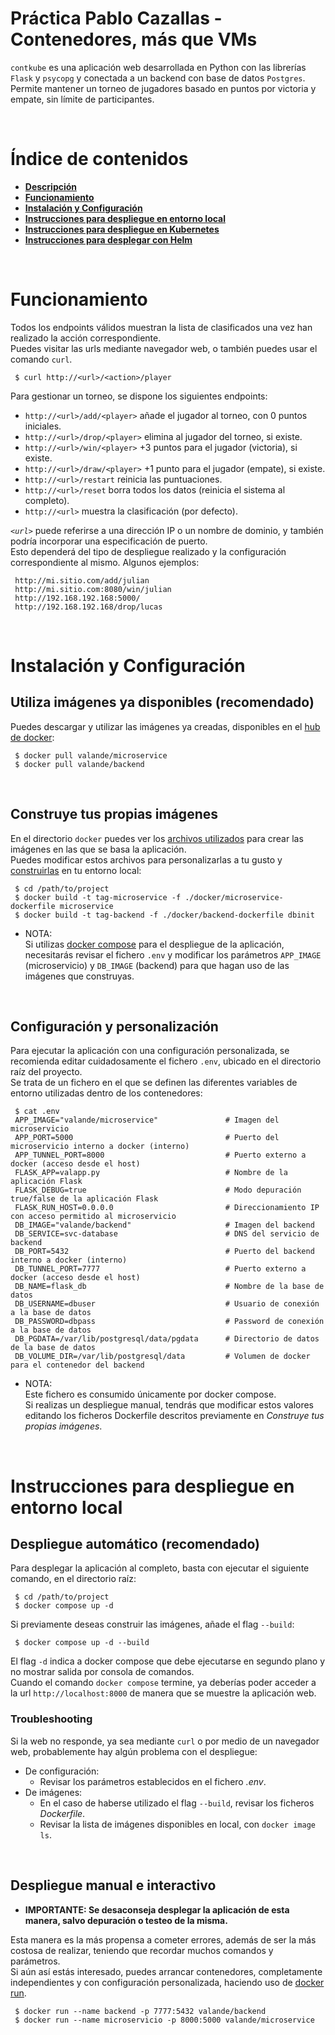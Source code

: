 <a name="main"></a>
# __Práctica Pablo Cazallas - Contenedores, más que VMs__

`contkube` es una aplicación web desarrollada en Python con las librerías `Flask` y `psycopg` y conectada a un backend con base de datos `Postgres`.  
Permite mantener un torneo de jugadores basado en puntos por victoria y empate, sin límite de participantes.  

<br>

# __Índice de contenidos__
* [__Descripción__](#main)
* [__Funcionamiento__](#arch)
* [__Instalación y Configuración__](#setup)
* [__Instrucciones para despliegue en entorno local__](#rc_local)
* [__Instrucciones para despliegue en Kubernetes__](./k8s/README.md)
* [__Instrucciones para desplegar con Helm__](./charts/README.md#main)

<br>

<a name="arch"></a>
# __Funcionamiento__
Todos los endpoints válidos muestran la lista de clasificados una vez han realizado la acción correspondiente.  
Puedes visitar las urls mediante navegador web, o también puedes usar el comando `curl`.

```
 $ curl http://<url>/<action>/player
```

Para gestionar un torneo, se dispone los siguientes endpoints:

* `http://<url>/add/<player>` añade el jugador <player> al torneo, con 0 puntos iniciales.
* `http://<url>/drop/<player>` elimina al jugador <player> del torneo, si existe.
* `http://<url>/win/<player>` +3 puntos para el jugador <player> (victoria), si existe.
* `http://<url>/draw/<player>` +1 punto para el jugador <player> (empate), si existe.
* `http://<url>/restart` reinicia las puntuaciones.
* `http://<url>/reset` borra todos los datos (reinicia el sistema al completo).
* `http://<url>` muestra la clasificación (por defecto).

*`<url>`* puede referirse a una dirección IP o un nombre de dominio, y también podría incorporar una especificación de puerto.  
Esto dependerá del tipo de despliegue realizado y la configuración correspondiente al mismo. Algunos ejemplos:
```
 http://mi.sitio.com/add/julian
 http://mi.sitio.com:8080/win/julian
 http://192.168.192.168:5000/
 http://192.168.192.168/drop/lucas
```

<br>

<a name="setup"></a>
# __Instalación y Configuración__

## Utiliza imágenes ya disponibles (recomendado)
Puedes descargar y utilizar las imágenes ya creadas, disponibles en el [hub de docker](https://docs.docker.com/docker-hub/):
```
 $ docker pull valande/microservice
 $ docker pull valande/backend
```

<br>

## Construye tus propias imágenes
En el directorio `docker` puedes ver los [archivos utilizados](https://docs.docker.com/engine/reference/builder/) para crear las imágenes en las que se basa la aplicación.   
Puedes modificar estos archivos para personalizarlas a tu gusto y [construirlas](https://docs.docker.com/engine/reference/commandline/build/) en tu entorno local:

```
 $ cd /path/to/project
 $ docker build -t tag-microservice -f ./docker/microservice-dockerfile microservice
 $ docker build -t tag-backend -f ./docker/backend-dockerfile dbinit
```

* NOTA:   
  Si utilizas [docker compose](https://docs.docker.com/compose/) para el despliegue de la aplicación, necesitarás revisar el fichero `.env` y modificar los parámetros `APP_IMAGE` (microservicio) y `DB_IMAGE` (backend) para que hagan uso de las imágenes que construyas.  

<br>

## Configuración y personalización
Para ejecutar la aplicación con una configuración personalizada, se recomienda editar cuidadosamente el fichero `.env`, ubicado en el directorio raíz del proyecto.  
Se trata de un fichero en el que se definen las diferentes variables de entorno utilizadas dentro de los contenedores:
```
 $ cat .env
 APP_IMAGE="valande/microservice"               # Imagen del microservicio
 APP_PORT=5000                                  # Puerto del microservicio interno a docker (interno)
 APP_TUNNEL_PORT=8000                           # Puerto externo a docker (acceso desde el host)
 FLASK_APP=valapp.py                            # Nombre de la aplicación Flask
 FLASK_DEBUG=true                               # Modo depuración true/false de la aplicación Flask
 FLASK_RUN_HOST=0.0.0.0                         # Direccionamiento IP con acceso permitido al microservicio
 DB_IMAGE="valande/backend"                     # Imagen del backend
 DB_SERVICE=svc-database                        # DNS del servicio de backend
 DB_PORT=5432                                   # Puerto del backend interno a docker (interno)
 DB_TUNNEL_PORT=7777                            # Puerto externo a docker (acceso desde el host)
 DB_NAME=flask_db                               # Nombre de la base de datos 
 DB_USERNAME=dbuser                             # Usuario de conexión a la base de datos
 DB_PASSWORD=dbpass                             # Password de conexión a la base de datos
 DB_PGDATA=/var/lib/postgresql/data/pgdata      # Directorio de datos de la base de datos
 DB_VOLUME_DIR=/var/lib/postgresql/data         # Volumen de docker para el contenedor del backend
```

* NOTA:   
  Este fichero es consumido únicamente por docker compose.  
  Si realizas un despliegue manual, tendrás que modificar estos valores editando los ficheros Dockerfile descritos previamente en *Construye tus propias imágenes*.

<br>

<a name="rc_local"></a>
# __Instrucciones para despliegue en entorno local__

## Despliegue automático (recomendado)
Para desplegar la aplicación al completo, basta con ejecutar el siguiente comando, en el directorio raíz:
```
 $ cd /path/to/project
 $ docker compose up -d
```

Si previamente deseas construir las imágenes, añade el flag `--build`:
```
 $ docker compose up -d --build
```

El flag `-d` indica a docker compose que debe ejecutarse en segundo plano y no mostrar salida por consola de comandos.  
Cuando el comando `docker compose` termine, ya deberías poder acceder a la url `http://localhost:8000` de manera que se muestre la aplicación web.  

### Troubleshooting
Si la web no responde, ya sea mediante `curl` o por medio de un navegador web, probablemente hay algún problema con el despliegue:
* De configuración: 
    * Revisar los parámetros establecidos en el fichero *.env*.
* De imágenes: 
    * En el caso de haberse utilizado el flag `--build`, revisar los ficheros *Dockerfile*.
    * Revisar la lista de imágenes disponibles en local, con `docker image ls`.

<br>

## Despliegue manual e interactivo

* __IMPORTANTE: Se desaconseja desplegar la aplicación de esta manera, salvo depuración o testeo de la misma.__

Esta manera es la más propensa a cometer errores, además de ser la más costosa de realizar, teniendo que recordar muchos comandos y parámetros.  
Si aún así estás interesado, puedes arrancar contenedores, completamente independientes y con configuración personalizada, haciendo uso de [docker run](https://docs.docker.com/engine/reference/run/).

```
 $ docker run --name backend -p 7777:5432 valande/backend
 $ docker run --name microservicio -p 8000:5000 valande/microservice 
```

